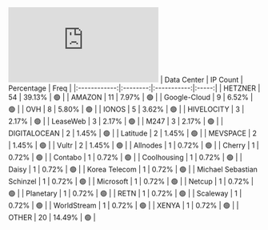 ![Diagramm](https://github.com/111STAVR111/props/blob/main/Celestia/Mainnet/Decentralization/1/README.md)
| Data Center | IP Count | Percentage | Freq |
|:------------:|:--------:|:-----------:|:-----:|
| HETZNER | 54 | 39.13% | 🟢 |
| AMAZON | 11 | 7.97% | 🟢 |
| Google-Cloud | 9 | 6.52% | 🟢 |
| OVH | 8 | 5.80% | 🟢 |
| IONOS | 5 | 3.62% | 🟢 |
| HIVELOCITY | 3 | 2.17% | 🟢 |
| LeaseWeb | 3 | 2.17% | 🟢 |
| M247 | 3 | 2.17% | 🟢 |
| DIGITALOCEAN | 2 | 1.45% | 🟢 |
| Latitude | 2 | 1.45% | 🟢 |
| MEVSPACE | 2 | 1.45% | 🟢 |
| Vultr | 2 | 1.45% | 🟢 |
| Allnodes | 1 | 0.72% | 🟢 |
| Cherry | 1 | 0.72% | 🟢 |
| Contabo | 1 | 0.72% | 🟢 |
| Coolhousing | 1 | 0.72% | 🟢 |
| Daisy | 1 | 0.72% | 🟢 |
| Korea Telecom | 1 | 0.72% | 🟢 |
| Michael Sebastian Schinzel | 1 | 0.72% | 🟢 |
| Microsoft | 1 | 0.72% | 🟢 |
| Netcup | 1 | 0.72% | 🟢 |
| Planetary | 1 | 0.72% | 🟢 |
| RETN | 1 | 0.72% | 🟢 |
| Scaleway | 1 | 0.72% | 🟢 |
| WorldStream | 1 | 0.72% | 🟢 |
| XENYA | 1 | 0.72% | 🟢 |
| OTHER | 20 | 14.49% | 🟢 |